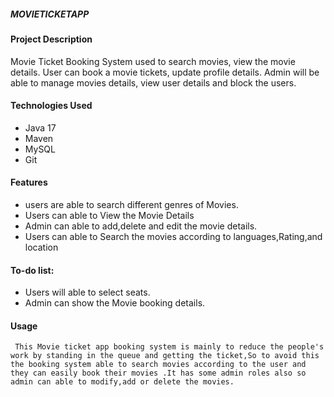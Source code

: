 ##### MOVIETICKETAPP #######

#### Project Description ####
   Movie Ticket Booking System used to search movies, view the movie details. User can book a movie tickets, update profile details. Admin will be able to manage movies details, view user details and block the users.
   
   #### Technologies Used ####
   
   * Java 17
   * Maven
   * MySQL
   * Git
   
  #### Features
  * users are able to search different genres of Movies.
  * Users can able to View the Movie Details
  * Admin can able to add,delete and edit the movie details.
  * Users can able to Search the movies according to languages,Rating,and location
  
  #### To-do list:
  * Users will able to select seats.
  * Admin can show the Movie booking details.
  
  #### Usage ####
     This Movie ticket app booking system is mainly to reduce the people's work by standing in the queue and getting the ticket,So to avoid this the booking system able to search movies according to the user and they can easily book their movies .It has some admin roles also so admin can able to modify,add or delete the movies.
  
  
  
